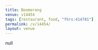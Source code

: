```yaml
---
title: Boomerang
venue: v14454
tags: [restaurant, food, "fhrs:414781"]
permalink: /v/14454/
layout: venue
---
```

null